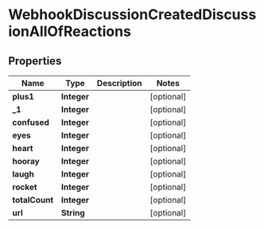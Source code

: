 

# WebhookDiscussionCreatedDiscussionAllOfReactions


## Properties

| Name | Type | Description | Notes |
|------------ | ------------- | ------------- | -------------|
|**plus1** | **Integer** |  |  [optional] |
|**_1** | **Integer** |  |  [optional] |
|**confused** | **Integer** |  |  [optional] |
|**eyes** | **Integer** |  |  [optional] |
|**heart** | **Integer** |  |  [optional] |
|**hooray** | **Integer** |  |  [optional] |
|**laugh** | **Integer** |  |  [optional] |
|**rocket** | **Integer** |  |  [optional] |
|**totalCount** | **Integer** |  |  [optional] |
|**url** | **String** |  |  [optional] |



